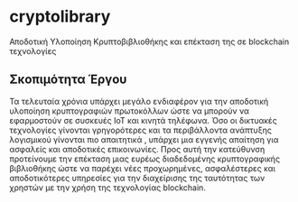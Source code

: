 # cryptolibrary
Αποδοτική Υλοποίηση Κρυπτοβιβλιοθήκης και επέκταση της σε blockchain  τεχνολογίες

## Σκοπιμότητα Έργου

Τα τελευταία χρόνια υπάρχει μεγάλο ενδιαφέρον για την αποδοτική υλοποίηση κρυπτογραφιών πρωτοκόλλων ώστε να μπορούν να εφαρμοστούν σε συσκευές IoT και κινητά τηλέφωνα. 
Όσο οι δικτυακές τεχνολογίες γίνονται γρηγορότερες και τα περιβάλλοντα ανάπτυξης λογισμικού γίνονται πιο απαιτητικά , υπάρχει μια εγγενής απαίτηση για ασφαλείς και αποδοτικές επικοινωνίες. Προς αυτή την κατεύθυνση προτείνουμε την επέκταση μιας ευρέως διαδεδομένης κρυπτογραφικής βιβλιοθήκης ώστε να παρέχει νέες προχωρημένες, ασφαλέστερες και αποδοτικότερες υπηρεσίες για την διαχείρισης της ταυτότητας των χρηστών με την χρήση της τεχνολογίας blockchain. 
